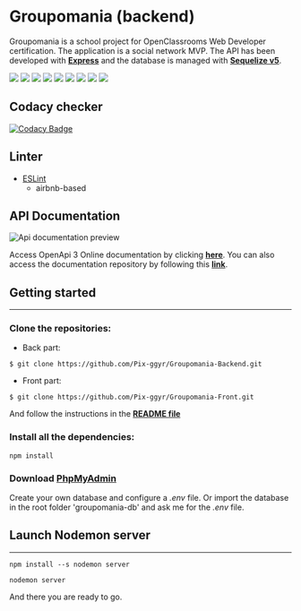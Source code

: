 # Groupomania (backend)

Groupomania is a school project for OpenClassrooms Web Developer certification. The application is a social network MVP. The API has been developed with **[Express](https://expressjs.com/fr/)** and the database is managed with **[Sequelize v5](https://sequelize.org/)**.

<p>
<img src="https://img.shields.io/badge/-Vue.js-42B883?style=flat-square&logo=Vue.js&logoColor=white"/>
<img src="https://img.shields.io/badge/-Insomnia-5849BE?style=flat-square&logo=Insomnia&logoColor=white"/>
<img src="https://img.shields.io/badge/-Git-F44D27?style=flat-square&logo=Git&logoColor=white"/>
<img src="https://img.shields.io/badge/-NPM-CB3837?style=flat-square&logo=NPM&logoColor=white"/>
<img src="https://img.shields.io/badge/-MySQL-F29111?style=flat-square&logo=MySQL&logoColor=white"/>
<img src="https://img.shields.io/badge/-ESLint-4B32C3?style=flat-square&logo=ESLint&logoColor=white"/>
<img src="https://img.shields.io/badge/-HTML5-E34F26?style=flat-square&logo=HTML5&logoColor=white"/>
<img src="https://img.shields.io/badge/-CSS3-1572B6?style=flat-square&logo=CSS3&logoColor=white"/>
<img src="https://img.shields.io/badge/-Codacy-222F29?style=flat-square&logo=Codacy&logoColor=white"/>
</p>

## Codacy checker

[![Codacy Badge](https://api.codacy.com/project/badge/Grade/9a4c7b86ff3b410caab4bc78696e1aaf)](https://app.codacy.com/gh/Pix-ggyr/Groupomania-Backend?utm_source=github.com&utm_medium=referral&utm_content=Pix-ggyr/Groupomania-Backend&utm_campaign=Badge_Grade)

## Linter

- [ESLint](https://eslint.org/)
  - airbnb-based

## API Documentation

![Api documentation preview](https://github.com/Pix-ggyr/Groupomania-Backend/blob/main/docs/assets/doc-api.gif?raw=true)

Access OpenApi 3 Online documentation by clicking **[here](https://pix-ggyr.github.io/Groupomania-Backend/)**.
You can also access the documentation repository by following this **[link](https://github.com/Pix-ggyr/Groupomania-API-documentation)**.

## Getting started

---

### Clone the repositories:

- Back part:

`$ git clone https://github.com/Pix-ggyr/Groupomania-Backend.git`

- Front part:

`$ git clone https://github.com/Pix-ggyr/Groupomania-Front.git`

And follow the instructions in the **[README file](https://github.com/Pix-ggyr/Groupomania-Front/blob/main/README.md)**

### Install all the dependencies:

`npm install`

### Download **[PhpMyAdmin](https://https://www.phpmyadmin.net/)**

Create your own database and configure a _.env_ file.
Or import the database in the root folder 'groupomania-db' and ask me for the _.env_ file.

## Launch Nodemon server

---

`npm install --s nodemon server`

`nodemon server`

And there you are ready to go.
